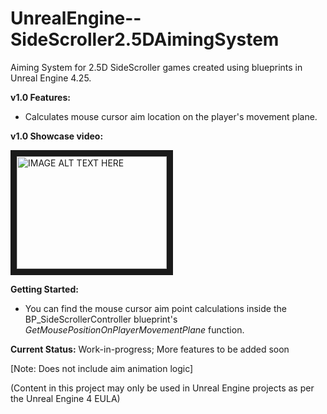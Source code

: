 # UnrealEngine--SideScroller2.5DAimingSystem

Aiming System for 2.5D SideScroller games created using blueprints in Unreal Engine 4.25.

**v1.0 Features:**
- Calculates mouse cursor aim location on the player's movement plane.

**v1.0 Showcase video:**

<a href="http://www.youtube.com/watch?feature=player_embedded&v=ddO8a1ax7UM" target="_blank"><img src="http://img.youtube.com/vi/ddO8a1ax7UM/0.jpg" 
alt="IMAGE ALT TEXT HERE" width="240" height="180" border="10" /></a>

**Getting Started:**
- You can find the mouse cursor aim point calculations inside the BP_SideScrollerController blueprint's *GetMousePositionOnPlayerMovementPlane* function.

**Current Status:** Work-in-progress; More features to be added soon

[Note: Does not include aim animation logic]

(Content in this project may only be used in Unreal Engine projects as per the Unreal Engine 4 EULA)
